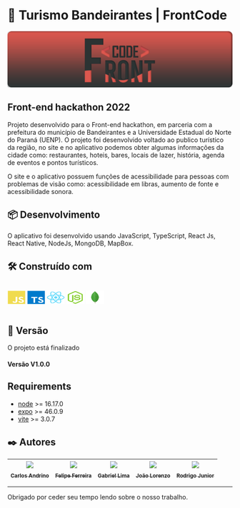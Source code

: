 # 🔗 Turismo Bandeirantes | FrontCode

<p align="center">
  <img src="banner_frontcode.png" />
</p>

## Front-end hackathon 2022

Projeto desenvolvido para o Front-end hackathon, em parceria com a prefeitura do município de Bandeirantes e a Universidade Estadual do Norte do Paraná (UENP). O projeto foi desenvolvido voltado ao publico turístico da região, no site e no aplicativo podemos obter algumas informações da cidade como: restaurantes, hoteis, bares, locais de lazer, história, agenda de eventos e pontos turísticos.

O site e o aplicativo possuem funções de acessibilidade para pessoas com problemas de visão como: acessibilidade em libras, aumento de fonte e acessibilidade sonora.

## 📦 Desenvolvimento

O aplicativo foi desenvolvido usando JavaScript, TypeScript, React Js, React Native, NodeJs, MongoDB, MapBox.

## 🛠️ Construído com

<div style="display: inline_block"><br>
  <img align="center" alt="Felipe-Js" height="30" width="40" src="https://raw.githubusercontent.com/devicons/devicon/master/icons/javascript/javascript-plain.svg">
  <img align="center" alt="Felipe-Ts" height="30" width="40" src="https://raw.githubusercontent.com/devicons/devicon/master/icons/typescript/typescript-plain.svg">
  <img align="center" alt="Felipe-React" height="30" width="40" src="https://raw.githubusercontent.com/devicons/devicon/master/icons/react/react-original.svg">
  <img align="center" alt="Felipe-NodeJs" height="30" width="40" src="https://raw.githubusercontent.com/devicons/devicon/master/icons/nodejs/nodejs-original.svg">
  <img align="center" alt="Felipe-MongoDB" height="30" width="40" src="https://raw.githubusercontent.com/devicons/devicon/master/icons/mongodb/mongodb-original.svg">
</div><br>

## 📌 Versão

O projeto está finalizado 

#### Versão V1.0.0

## Requirements

- [node](https://nodejs.org/en/download/) >= 16.17.0
- [expo](https://expo.dev/) >= 46.0.9
- [vite](https://vitejs.dev/) >= 3.0.7

## ✒️ Autores
| [<img src="https://avatars.githubusercontent.com/u/44775141?v=4" width=115><br><sub>Carlos Andrino</sub>](https://github.com/CarlosAAndrino) | [<img src="https://avatars.githubusercontent.com/u/48157305?v=4" width=115><br><sub>Felipe Ferreira</sub>](https://github.com/FelipeFerreiraDev) | [<img src="https://avatars.githubusercontent.com/u/42157830?v=4" width=115><br><sub>Gabriel Lima</sub>](https://github.com/Gabriellimmaa) | [<img src="https://avatars.githubusercontent.com/u/88116603?v=4" width=115><br><sub>João Lorenzo</sub>](https://github.com/lorenzoMalutta) | [<img src="https://avatars.githubusercontent.com/u/71649665?v=4" width=115><br><sub>Rodrigo Junior</sub>](https://github.com/Rodrigojuniorj) |
| :---: | :---: | :---: | :---: | :---: 


---
Obrigado por ceder seu tempo lendo sobre o nosso trabalho.
